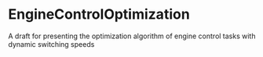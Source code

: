 # EngineControlOptimization
A draft for presenting the optimization algorithm of engine control tasks with dynamic switching speeds 
